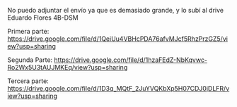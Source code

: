 No puedo adjuntar el envío ya que es demasiado grande, y lo subí al drive
Eduardo Flores 4B-DSM

Primera parte:
https://drive.google.com/file/d/1QeiUu4VBHcPDA76afvMJcf5RhzPrzGZ5/view?usp=sharing

Segunda Parte:
https://drive.google.com/file/d/1hzaFEdZ-NbKqvwc-Ro2Wx5U3tAUJMKEq/view?usp=sharing

Tercera parte:
https://drive.google.com/file/d/1D3q_MQtF_2JuYVQKbXp5H07CDJ0jDLFR/view?usp=sharing

